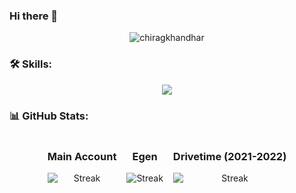 ### Hi there 👋

<p align="center">
  <img src="https://komarev.com/ghpvc/?username=chiragkhandhar&label=Profile%20views&color=brightgreen&style=flat" alt="chiragkhandhar" />
</p>

<h3 align="left">🛠️ Skills:</h3>

<div align="center">
  <a href="https://www.linkedin.com/in/chirag-khandhar/">
    <img src="https://skillicons.dev/icons?i=ts,js,angular,react,redux,flutter,nodejs,express,adonis,nest,java,python,dart,html,css,sass,mysql,postgres,mongodb,apollo,graphql,cypress,jest,docker,gcp,azure,postman,androidstudio,github,figma" />
  </a>
</div>

<h3 align="left">📊 GitHub Stats:</h3>

<div align="center" style="display: flex; justify-content: center; flex-wrap:wrap; gap:1rem;">
    <div style="display:flex; flex-direction:column;">
        <h3>Main Account</h3>
        <img src="https://github-readme-streak-stats.herokuapp.com/?user=chiragkhandhar&theme=whatsapp-dark2&locale=en&border_radius=8&exclude_days=sat,sun&excludeDaysLabel=grey" alt="Streak" />
    </div>
     <div style="display:flex; flex-direction:column;">
        <h3>Egen</h3>
        <img src="https://github-readme-streak-stats.herokuapp.com/?user=chiragkhandhar-egen&theme=whatsapp-dark2&locale=en&border_radius=8&exclude_days=sat,sun&excludeDaysLabel=grey" alt="Streak" />
    </div>
     <div style="display:flex; flex-direction:column;">
        <h3>Drivetime (2021-2022)</h3>
        <img src="https://github-readme-streak-stats.herokuapp.com/?user=chirag-khandhar&theme=whatsapp-dark2&locale=en&border_radius=8&exclude_days=sat,sun&excludeDaysLabel=grey" alt="Streak" />
    </div>
</div>
